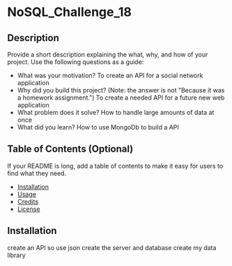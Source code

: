 # NoSQL_Challenge_18
## Description
Provide a short description explaining the what, why, and how of your project. Use the following questions as a guide:
- What was your motivation? To create an API for a social network application
- Why did you build this project? (Note: the answer is not "Because it was a homework assignment.") To create a needed API for a future new web application
- What problem does it solve? How to handle large amounts of data at once
- What did you learn? How to use MongoDb to build a API
 
## Table of Contents (Optional)
If your README is long, add a table of contents to make it easy for users to find what they need.
- [Installation](#installation)
- [Usage](#usage)
- [Credits](#credits)
- [License](#license)
## Installation
create an API so use json
create the server and database
create my data library